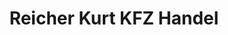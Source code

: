 ---
title: "Reicher Kurt KFZ Handel"
url: /schwarzach-im-pongau/reicher-kurt-kfz-handel/
shop: Autohaus
---